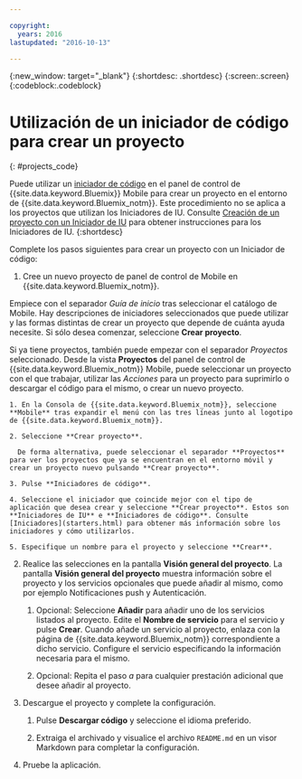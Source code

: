 ```yaml
---

copyright:
  years: 2016
lastupdated: "2016-10-13"

---
```

{:new_window: target="_blank"}
{:shortdesc: .shortdesc}
{:screen:.screen}
{:codeblock:.codeblock}

# Utilización de un iniciador de código para crear un proyecto
{: #projects_code}

Puede utilizar un [iniciador de código](starters.html#Code_Starter) en el panel de control de {{site.data.keyword.Bluemix}} Mobile para crear un proyecto en el entorno de {{site.data.keyword.Bluemix_notm}}. Este procedimiento no se aplica a los proyectos que utilizan los Iniciadores de IU. Consulte [Creación de un proyecto con un Iniciador de IU](projects_ui.html) para obtener instrucciones para los Iniciadores de IU. 
{:shortdesc}

Complete los pasos siguientes para crear un proyecto con un Iniciador de código:

1. Cree un nuevo proyecto de panel de control de Mobile en {{site.data.keyword.Bluemix_notm}}.

 Empiece con el separador *Guía de inicio* tras seleccionar el catálogo de Mobile. Hay descripciones de iniciadores seleccionados que puede utilizar y las formas distintas de crear un proyecto que depende de cuánta ayuda necesite. Si sólo desea comenzar, seleccione **Crear proyecto**.

 Si ya tiene proyectos, también puede empezar con el separador *Proyectos* seleccionado. Desde la vista **Proyectos** del panel de control de {{site.data.keyword.Bluemix_notm}} Mobile, puede seleccionar un proyecto con el que trabajar, utilizar las *Acciones* para un proyecto para suprimirlo o descargar el código para el mismo, o crear un nuevo proyecto.

	1. En la Consola de {{site.data.keyword.Bluemix_notm}}, seleccione **Mobile** tras expandir el menú con las tres líneas junto al logotipo de {{site.data.keyword.Bluemix_notm}}. 
	
	2. Seleccione **Crear proyecto**. 

	  De forma alternativa, puede seleccionar el separador **Proyectos** para ver los proyectos que ya se encuentran en el entorno móvil y crear un proyecto nuevo pulsando **Crear proyecto**.

	3. Pulse **Iniciadores de código**.  

	4. Seleccione el iniciador que coincide mejor con el tipo de aplicación que desea crear y seleccione **Crear proyecto**. Estos son **Iniciadores de IU** e **Iniciadores de código**. Consulte [Iniciadores](starters.html) para obtener más información sobre los iniciadores y cómo utilizarlos. 
	
	5. Especifique un nombre para el proyecto y seleccione **Crear**.
	
2. Realice las selecciones en la pantalla **Visión general del proyecto**.  La pantalla **Visión general del proyecto** muestra información sobre el proyecto y los servicios opcionales que puede añadir al mismo, como por ejemplo Notificaciones push y Autenticación.  

	1. Opcional: Seleccione **Añadir** para añadir uno de los servicios listados al proyecto. Edite el **Nombre de servicio** para el servicio y pulse **Crear**. Cuando añade un servicio al proyecto, enlaza con la página de {{site.data.keyword.Bluemix_notm}} correspondiente a dicho servicio. Configure el servicio especificando la información necesaria para el mismo.
	
	2. Opcional: Repita el paso *a* para cualquier prestación adicional que desee añadir al proyecto. 

3.  Descargue el proyecto y complete la configuración.

    1. Pulse **Descargar código** y seleccione el idioma preferido.
   
    2. Extraiga el archivado y visualice el archivo `README.md` en un visor Markdown para completar la configuración.

4.  Pruebe la aplicación. 


